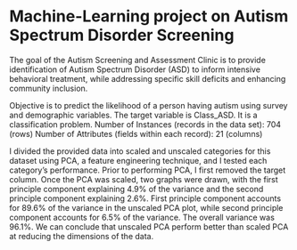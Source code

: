 # Machine-Learning project on Autism Spectrum Disorder Screening

The goal of the Autism Screening and Assessment Clinic is to provide identification of Autism Spectrum Disorder (ASD) to inform intensive behavioral treatment, while addressing specific skill deficits and enhancing community inclusion.

Objective is to predict the likelihood of a person having autism using survey and demographic variables. The target variable is Class_ASD. It is a classification problem. Number of Instances (records in the data set): 704 (rows) Number of Attributes (fields within each record): 21 (columns)

I divided the provided data into scaled and unscaled categories for this dataset using PCA, a feature engineering technique, and I tested each category’s performance. Prior to performing PCA, I first removed the target column. Once the PCA was scaled, two graphs were drawn, with the first principle component explaining 4.9% of the variance and the second principle component explaining 2.6%. First principle component accounts for 89.6% of the variance in the unscaled PCA plot, while second principle component accounts for 6.5% of the variance. The overall variance was 96.1%. We can conclude that unscaled PCA perform better than scaled PCA at reducing the dimensions of the data.
